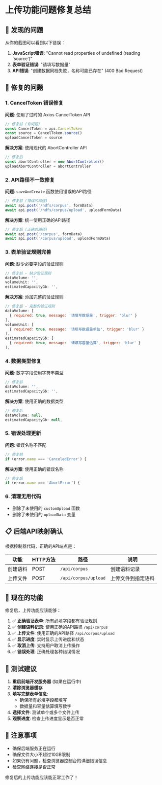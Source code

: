 # 上传功能问题修复总结

## 🐛 发现的问题

从你的截图可以看到以下错误：

1. **JavaScript错误**: "Cannot read properties of undefined (reading 'source')"
2. **表单验证错误**: "请填写数据量"
3. **API错误**: "创建数据同档失败，名称可能已存在" (400 Bad Request)

## 🔧 修复的问题

### 1. CancelToken 错误修复
**问题**: 使用了过时的 Axios CancelToken API
```javascript
// 修复前 (有问题)
const CancelToken = api.CancelToken
const source = CancelToken.source()
uploadCancelToken = source
```

**解决方案**: 使用现代的 AbortController API
```javascript
// 修复后
const abortController = new AbortController()
uploadAbortController = abortController
```

### 2. API路径不一致修复
**问题**: `saveAndCreate` 函数使用错误的API路径
```javascript
// 修复前 (错误的路径)
await api.post('/hdfs/corpus', formData)
await api.post('/hdfs/corpus/upload', uploadFormData)
```

**解决方案**: 统一使用正确的API路径
```javascript
// 修复后 (正确的路径)
await api.post('/corpus', formData)
await api.post('/corpus/upload', uploadFormData)
```

### 3. 表单验证规则完善
**问题**: 缺少必要字段的验证规则
```javascript
// 修复前 - 缺少验证规则
dataVolume: '',
volumeUnit: '',
estimatedCapacityGb: '',
```

**解决方案**: 添加完整的验证规则
```javascript
// 修复后 - 完整的验证规则
dataVolume: [
  { required: true, message: '请填写数据量', trigger: 'blur' }
],
volumeUnit: [
  { required: true, message: '请填写数据量单位', trigger: 'blur' }
],
estimatedCapacityGb: [
  { required: true, message: '请填写容量估算', trigger: 'blur' }
],
```

### 4. 数据类型修复
**问题**: 数字字段使用字符串类型
```javascript
// 修复前
dataVolume: '',
estimatedCapacityGb: '',
```

**解决方案**: 使用正确的数据类型
```javascript
// 修复后
dataVolume: null,
estimatedCapacityGb: null,
```

### 5. 错误处理更新
**问题**: 错误名称不匹配
```javascript
// 修复前
if (error.name === 'CanceledError') {
```

**解决方案**: 使用正确的错误名称
```javascript
// 修复后
if (error.name === 'AbortError') {
```

### 6. 清理无用代码
- 删除了未使用的 `customUpload` 函数
- 删除了未使用的 `uploadData` 变量

## 📋 后端API映射确认

根据控制器代码，正确的API端点是：

| 功能 | HTTP方法 | 路径 | 说明 |
|------|----------|------|------|
| 创建语料 | POST | `/api/corpus` | 创建语料记录 |
| 上传文件 | POST | `/api/corpus/upload` | 上传文件到指定语料 |

## 🎯 现在的功能

修复后，上传功能应该能够：

1. ✅ **正确验证表单**: 所有必填字段都有验证规则
2. ✅ **创建语料记录**: 使用正确的API路径 `/api/corpus`
3. ✅ **上传文件**: 使用正确的API路径 `/api/corpus/upload`
4. ✅ **显示进度**: 实时显示上传进度和状态
5. ✅ **取消上传**: 支持用户取消上传操作
6. ✅ **错误处理**: 正确处理各种错误情况

## 🚀 测试建议

1. **重启前端开发服务器** (如果在运行中)
2. **清除浏览器缓存** 
3. **填写完整表单信息**:
   - 确保所有必填字段都填写
   - 数据量和容量估算填写数字
4. **选择文件**: 测试单个或多个文件上传
5. **观察进度**: 检查上传进度显示是否正常

## 📝 注意事项

- 确保后端服务正在运行
- 确保文件大小不超过10GB限制
- 如果仍有问题，检查浏览器控制台的详细错误信息
- 检查网络连接是否正常

修复后的上传功能应该能正常工作了！ 
